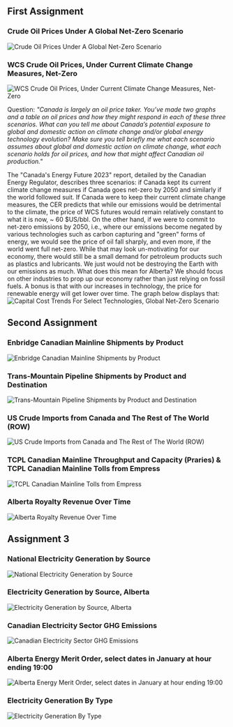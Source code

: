 ## First Assignment

### Crude Oil Prices Under A Global Net-Zero Scenario

![Crude Oil Prices Under A Global Net-Zero Scenario](./assets/a1-1.png)

### WCS Crude Oil Prices, Under Current Climate Change Measures, Net-Zero

![WCS Crude Oil Prices, Under Current Climate Change Measures, Net-Zero](./assets/a1-2.png)

Question: *"Canada is largely an oil price taker. You’ve made two graphs and a table on oil prices and how they might
respond in each of these three scenarios. What can you tell me about Canada’s potential exposure to
global and domestic action on climate change and/or global energy technology evolution? Make sure you
tell briefly me what each scenario assumes about global and domestic action on climate change, what each
scenario holds for oil prices, and how that might affect Canadian oil production."*

The "Canada's Energy Future 2023" report, detailed by the Canadian Energy Regulator, describes three scenarios: if Canada kept its current climate change measures if Canada goes net-zero by 2050 and similarly if the world followed suit. If Canada were to keep their current climate change measures, the CER predicts that while our emissions would be detrimental to the climate, the price of WCS futures would remain relatively constant to what it is now, ~ 60 $US/bbl. On the other hand, if we were to commit to net-zero emissions by 2050, i.e., where our emissions become negated by various technologies such as carbon capturing and "green" forms of energy, we would see the price of oil fall sharply, and even more, if the world went full net-zero. While that may look un-motivating for our economy, there would still be a small demand for petroleum products such as plastics and lubricants. We just would not be destroying the Earth with our emissions as much. What does this mean for Alberta? We should focus on other industries to prop up our economy rather than just relying on fossil fuels. A bonus is that with our increases in technology, the price for renewable energy will get lower over time. The graph below displays that:
![Capital Cost Trends For Select Technologies, Global Net-Zero Scenario](./assets/a1-3.png)

## Second Assignment

### Enbridge Canadian Mainline Shipments by Product

![Enbridge Canadian Mainline Shipments by Product](./assets/a2-1.png)

### Trans-Mountain Pipeline Shipments by Product and Destination

![Trans-Mountain Pipeline Shipments by Product and Destination](./assets/a2-2.png)

### US Crude Imports from Canada and The Rest of The World (ROW)

![US Crude Imports from Canada and The Rest of The World (ROW)](./assets/a2-3.png)

### TCPL Canadian Mainline Throughput and Capacity (Praries) & TCPL Canadian Mainline Tolls from Empress

![TCPL Canadian Mainline Tolls from Empress](./assets/a2-4.png)

### Alberta Royalty Revenue Over Time

![Alberta Royalty Revenue Over Time](./assets/a2-5.png)

## Assignment 3

### National Electricity Generation by Source

![National Electricity Generation by Source](./assets/a3-1.png)

### Electricity Generation by Source, Alberta

![Electricity Generation by Source, Alberta](./assets/a3-2.png)

### Canadian Electricity Sector GHG Emissions

![Canadian Electricity Sector GHG Emissions](./assets/a3-3.png)

### Alberta Energy Merit Order, select dates in January at hour ending 19:00

![Alberta Energy Merit Order, select dates in January at hour ending 19:00](./assets/a3-4.png)


### Electricity Generation By Type

![Electricity Generation By Type](./assets/chartsWeek.png)